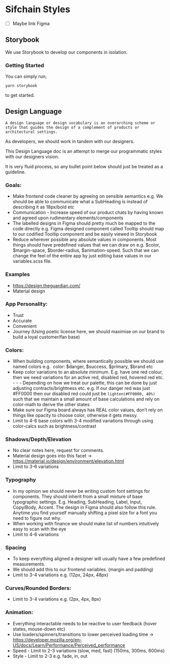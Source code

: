 # Sifchain Styles

- [ ] Maybe link Figma

## Storybook

We use Storybook to develop our components in isolation.

### Getting Started

You can simply run;

```
yarn storybook
```

to get started.

## Design Language

```
A design language or design vocabulary is an overarching scheme or style that guides the design of a complement of products or architectural settings.
```

As developers, we should work in tandem with our designers.

This Design Language doc is an attempt to merge our programmatic styles with our designers vision.

It is very fluid process, so any bullet point below should just be treated as a guideline.

### Goals: 

- Make frontend code cleaner by agreeing on sensible semantics e.g. We should be able to communicate what a SubHeading is instead of describing it as 18px/bold etc
- Communication - Increase speed of our product chats by having known and agreed upon rudimentary elements/components
- The labelled designs in Figma should pretty much be mapped to the code directly e.g. Figma designed component called Tooltip should map to our codified Tooltip component and be easily viewed in Storybook
- Reduce wherever possible any absolute values in components. Most things should have predefined values that we can draw on e.g. $color, $margin-space, $border-radius, $animation-speed. Such that we can change the feel of the entire app by just editing base values in our variables.scss file.

### Examples

- https://design.theguardian.com/
- Material design

### App Personality: 

- Trust
- Accurate
- Convenient
- Journey (Using poetic license here, we should maximise on our brand to build a loyal customer/fan base)

### Colors: 

- When building components, where semantically possible we should use named colors e.g.  color: $danger, $success, $primary, $brand etc
- Keep color variations to an absolute minimum. E.g. have one red colour, then we need variations for an active red, disabled red, hovered red etc. - - - Depending on how we treat our palette, this can be done by just adjusting contracts/brightness etc. e.g. If our danger red was just #FF0000 then our disabled red could just be `lighten(#FF0000, 40%)` such that we maintain a small amount of base calculations and rely on color-math to derive the other states
- Make sure our Figma board always has REAL color values, don’t rely on things like opacity to choose color, otherwise it gets messy.
- Limit to 4-6 base colors with 3-4 modified variations through using color-calcs such as brightness/contrast

### Shadows/Depth/Elevation

- No clear notes here, request for comments.
- Material design goes into this facet -> https://material.io/design/environment/elevation.html
- Limit to 3-6 variations

### Typography 

- In my opinion we should never be writing custom font settings for components. They should inherit from a small mixture of base typographic settings. E.g. Heading, SubHeading, Label, Input, Copy/Body, Accent. The design in Figma should also follow this rule. Anytime you find yourself manually shifting a pixel size for a font you need to figure out why.
- When working with finance we should make list of numbers intuitively easy to scan with the eye
- Limit to 4-6 variations

### Spacing

- To keep everything aligned a designer will usually have a few predefined measurements.
- We should add this to our frontend variables. (margin and padding)
- Limit to 3-4 variations e.g. (12px, 24px, 48px)

### Curves/Rounded Borders: 

- Limit to 3-4 variations e.g. (2px, 4px, 8px)

### Animation: 

- Everything interactable needs to be reactive to user feedback (hover states, mouse-down etc)
- Use loaders/spinners/transitions to lower perceived loading time -> https://developer.mozilla.org/en-US/docs/Learn/Performance/Perceived_performance
- Speed - Limit to 2-3 variations (slow, med, fast) (150ms, 300ms, 600ms)
- Style - Limit to 2-3 e.g. fade, in, out
